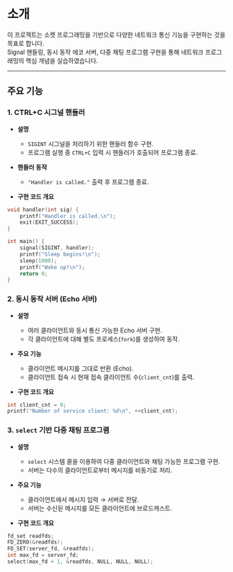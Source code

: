 # 소개

이 프로젝트는 소켓 프로그래밍을 기반으로 다양한 네트워크 통신 기능을 구현하는 것을 목표로 합니다.  
Signal 핸들링, 동시 동작 에코 서버, 다중 채팅 프로그램 구현을 통해 네트워크 프로그래밍의 핵심 개념을 실습하였습니다.

---

## 주요 기능

### 1. CTRL+C 시그널 핸들러
- **설명**  
  - `SIGINT` 시그널을 처리하기 위한 핸들러 함수 구현.  
  - 프로그램 실행 중 `CTRL+C` 입력 시 핸들러가 호출되어 프로그램 종료.  

- **핸들러 동작**  
  - `"Handler is called."` 출력 후 프로그램 종료.  

- **구현 코드 개요**  

```c
void handler(int sig) {
    printf("Handler is called.\n");
    exit(EXIT_SUCCESS);
}

int main() {
    signal(SIGINT, handler);
    printf("Sleep begins!\n");
    sleep(1000);
    printf("Wake up!\n");
    return 0;
}

```

### 2. 동시 동작 서버 (Echo 서버)

- **설명**  
  - 여러 클라이언트와 동시 통신 가능한 Echo 서버 구현.  
  - 각 클라이언트에 대해 별도 프로세스(`fork`)를 생성하여 동작.  

- **주요 기능**  
  - 클라이언트 메시지를 그대로 반환 (Echo).  
  - 클라이언트 접속 시 현재 접속 클라이언트 수(`client_cnt`)를 출력.  

- **구현 코드 개요**  

```c
int client_cnt = 0;
printf("Number of service client: %d\n", ++client_cnt);

```

### 3. `select` 기반 다중 채팅 프로그램

- **설명**  
  - `select` 시스템 콜을 이용하여 다중 클라이언트와 채팅 가능한 프로그램 구현.  
  - 서버는 다수의 클라이언트로부터 메시지를 비동기로 처리.  

- **주요 기능**  
  - 클라이언트에서 메시지 입력 → 서버로 전달.  
  - 서버는 수신된 메시지를 모든 클라이언트에 브로드캐스트.  

- **구현 코드 개요**  

```c
fd_set readfds;
FD_ZERO(&readfds);
FD_SET(server_fd, &readfds);
int max_fd = server_fd;
select(max_fd + 1, &readfds, NULL, NULL, NULL);
```
